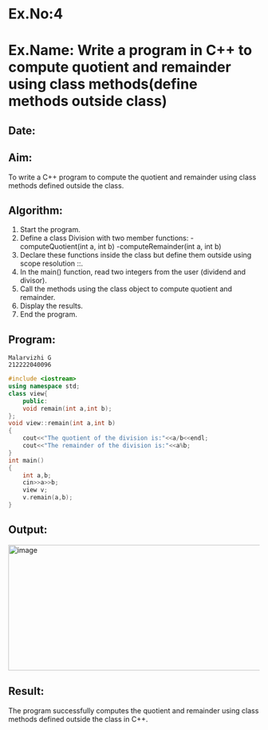 # Ex.No:4
# Ex.Name: Write a program in C++ to compute quotient and remainder using class methods(define methods outside class)
## Date:
## Aim:
To write a C++ program to compute the quotient and remainder using class methods defined outside the class.

## Algorithm:
1. Start the program.
2. Define a class Division with two member functions:
  -computeQuotient(int a, int b)
  -computeRemainder(int a, int b)
3. Declare these functions inside the class but define them outside using scope resolution ::.
4. In the main() function, read two integers from the user (dividend and divisor).
5. Call the methods using the class object to compute quotient and remainder.
6. Display the results.
7. End the program.

## Program:
```
Malarvizhi G
212222040096
```
```cpp
#include <iostream>
using namespace std;
class view{
    public:
    void remain(int a,int b);
};
void view::remain(int a,int b)
{
    cout<<"The quotient of the division is:"<<a/b<<endl;
    cout<<"The remainder of the division is:"<<a%b;
}
int main()
{
    int a,b;
    cin>>a>>b;
    view v;
    v.remain(a,b);
}
```


## Output:
<img width="621" height="252" alt="image" src="https://github.com/user-attachments/assets/698ab1a7-a886-4110-942b-1ed200160b84" />


## Result:
The program successfully computes the quotient and remainder using class methods defined outside the class in C++.
